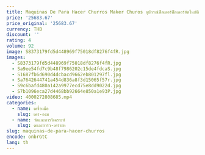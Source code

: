 ```yaml
---
title: Maquinas De Para Hacer Churros Maker Churos อุปกรณ์ฟิลเลอร์ฟิลเลอร์อัตโนมัติ
price: '25683.67'
price_original: '25683.67'
currency: THB
discount: ''
rating: 4
volume: 92
image: S8373179fd5d448969f75018df8276f4fR.jpg
images:
  - S8373179fd5d448969f75018df8276f4fR.jpg
  - Sa9ee54fd7c9b48f7986202c15de4fdcaS.jpg
  - S1687fb6d690d4dcbacd9662eb801297fl.jpg
  - Sa7642644741a454d836a8f3d15065f57r.jpg
  - S9c6bafd480a142a9977ecd75e8dd9022d.jpg
  - S7b1096eca27d4468bb92664e850a1e93P.jpg
video: 4000272808685.mp4
categories:
  - name: เครื่องมือ
    slug: เคร-องม
  - name: วัดและการวิเคราะห์
    slug: ดและการว-เคราะห
slug: maquinas-de-para-hacer-churros
encode: onbrGtC
lang: th
---
```

  